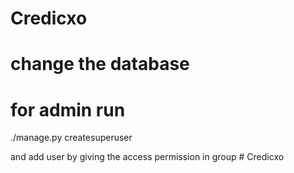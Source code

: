 # Credicxo

# change the database 

# for admin run 
./manage.py createsuperuser

and add user by giving the access permission in group # Credicxo
